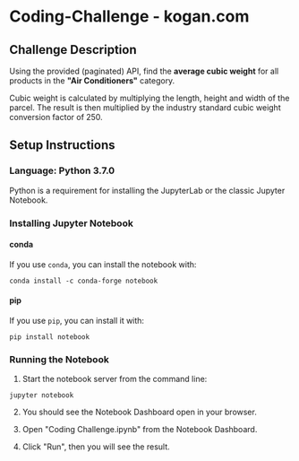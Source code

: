 # Coding-Challenge - kogan.com

## Challenge Description

Using the provided (paginated) API, find the **average cubic weight** for all products in the **"Air Conditioners"** category.

Cubic weight is calculated by multiplying the length, height and width of the parcel. The result is then multiplied by the industry standard cubic weight conversion factor of 250.

## Setup Instructions

### Language: Python 3.7.0

Python is a requirement for installing the JupyterLab or the classic Jupyter Notebook.

### Installing Jupyter Notebook

#### conda

If you use `conda`, you can install the notebook with:

```command line
conda install -c conda-forge notebook
```

#### pip

If you use `pip`, you can install it with:

```command line
pip install notebook
```

### Running the Notebook

1. Start the notebook server from the command line:

```command line
jupyter notebook
```

2. You should see the Notebook Dashboard open in your browser.

3. Open "Coding Challenge.ipynb" from the Notebook Dashboard.

4. Click "Run", then you will see the result.
